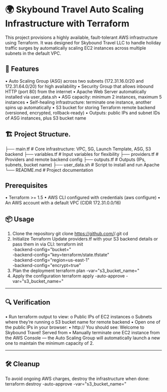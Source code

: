 # 🌍 Skybound Travel Auto Scaling Infrastructure with Terraform
This project provisions a highly available, fault-tolerant AWS infrastructure using Terraform. It was designed for Skybound Travel LLC to handle holiday traffic surges by automatically scaling EC2 instances across multiple subnets in the default VPC.

## 🚀 Features
•	Auto Scaling Group (ASG) across two subnets (172.31.16.0/20 and 172.31.64.0/20) for high availability
•	Security Group that allows inbound HTTP (port 80) from the internet
•	Apache Web Server automatically installed via user_data.sh
•	ASG capacity: minimum 2 instances, maximum 5 instances
•	Self-healing infrastructure: terminate one instance, another spins up automatically
•	S3 bucket for storing Terraform remote backend (versioned, encrypted, rollback-ready)
•	Outputs: public IPs and subnet IDs of ASG instances, plus S3 bucket name

## 🏗️ Project Structure.
├── main.tf          # Core infrastructure: VPC, SG, Launch Template, ASG, S3 backend
├── variables.tf     # Input variables for flexibility
├── providers.tf     # Providers and remote backend config
├── outputs.tf       # Outputs (IPs, subnets, bucket name)
├── user_data.sh     # Script to install and run Apache
└── README.md        # Project documentation

## Prerequisites
•	Terraform >= 1.5
•	AWS CLI configured with credentials (aws configure)
•	An AWS account with a default VPC (CIDR 172.31.0.0/16)

## 📦 Usage
1. Clone the repository
git clone https://github.com/<your-username>/<your-repo>.git
cd <your-repo>
2. Initialize Terraform
Update providers.tf with your S3 backend details or pass them in via CLI:
terraform init \
  -backend-config="bucket=<your-s3-bucket>" \
  -backend-config="key=terraform/state.tfstate" \
  -backend-config="region=us-east-1" \
  -backend-config="encrypt=true"
3. Plan the deployment
terraform plan -var="s3_bucket_name=<your-s3-bucket>"
4. Apply the configuration
terraform apply -auto-approve -var="s3_bucket_name=<your-s3-bucket>"
________________________________________
## 🔍 Verification
•	Run terraform output to view:
o	Public IPs of EC2 instances
o	Subnets where they’re running
o	S3 bucket name for remote backend
•	Open one of the public IPs in your browser:
•	http://<PUBLIC-IP>
You should see:
Welcome to Skybound Travel! Served from <hostname>
•	Manually terminate one EC2 instance from the AWS Console — the Auto Scaling Group will automatically launch a new one to maintain the minimum capacity of 2.
________________________________________
## 🛠️ Cleanup
To avoid ongoing AWS charges, destroy the infrastructure when done:
terraform destroy -auto-approve -var="s3_bucket_name=<your-s3-bucket>"


